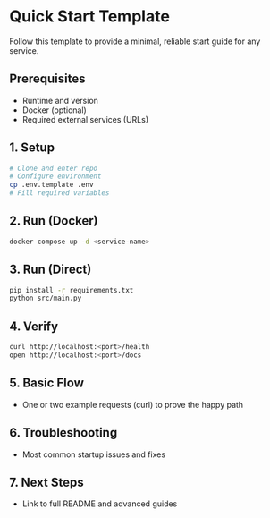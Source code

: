 # Quick Start Template

Follow this template to provide a minimal, reliable start guide for any service.

## Prerequisites
- Runtime and version
- Docker (optional)
- Required external services (URLs)

## 1. Setup
```bash
# Clone and enter repo
# Configure environment
cp .env.template .env
# Fill required variables
```

## 2. Run (Docker)
```bash
docker compose up -d <service-name>
```

## 3. Run (Direct)
```bash
pip install -r requirements.txt
python src/main.py
```

## 4. Verify
```bash
curl http://localhost:<port>/health
open http://localhost:<port>/docs
```

## 5. Basic Flow
- One or two example requests (curl) to prove the happy path

## 6. Troubleshooting
- Most common startup issues and fixes

## 7. Next Steps
- Link to full README and advanced guides
